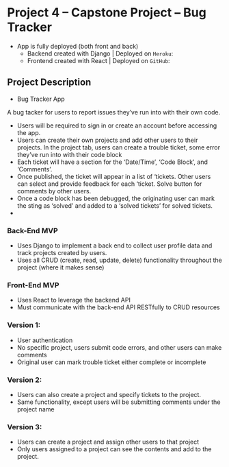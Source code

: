 # Project 4 – Capstone Project – Bug Tracker

- App is fully deployed (both front and back)
  - Backend created with Django | Deployed on `Heroku`:
  - Frontend created with React | Deployed on `GitHub`:

## Project Description

- Bug Tracker App

A bug tacker for users to report issues they’ve run into with their own code. 
-	Users will be required to sign in or create an account before accessing the app.
-	Users can create their own projects and add other users to their projects. In the project tab, users can create a trouble ticket, some error they’ve run into with their code block
-	Each ticket will have a section for the ‘Date/Time’, ‘Code Block’, and ‘Comments’.
-	Once published, the ticket will appear in a list of ‘tickets. Other users can select and provide feedback for each ‘ticket.  Solve button for comments by other users.
-	Once a code block has been debugged, the originating user can mark the sting as ‘solved’ and added to a ‘solved tickets’ for solved tickets.
-	


### Back-End MVP

- Uses Django to implement a back end to collect user profile data and track projects created by users.
- Uses all CRUD (create, read, update, delete) functionality throughout the project (where it makes sense)

### Front-End MVP

- Uses React to leverage the backend API
- Must communicate with the back-end API RESTfully to CRUD resources 

### Version 1:
-	User authentication
-	No specific project, users submit code errors, and other users can make comments
-	Original user can mark trouble ticket either complete or incomplete

### Version 2:
-	Users can also create a project and specify tickets to the project.
-	Same functionality, except users will be submitting comments under the project name

### Version 3:
-	Users can create a project and assign other users to that project
-	Only users assigned to a project can see the contents and add to the project.
